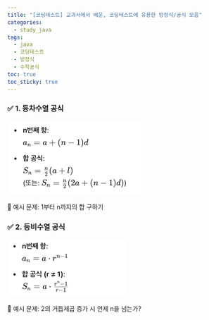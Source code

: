 ```yaml
---
title: "[코딩테스트] 교과서에서 배운, 코딩테스트에 유용한 방정식/공식 모음"
categories:
  - study_java
tags:
  - java
  - 코딩테스트
  - 방정식
  - 수학공식
toc: true
toc_sticky: true
---
```


### ✅ 1. 등차수열 공식
![img.png](img.png)

📌 예시 문제: 1부터 n까지의 합 구하기

### ✅ 2. 등비수열 공식
![img_1.png](img_1.png)

📌 예시 문제: 2의 거듭제곱 증가 시 언제 n을 넘는가?